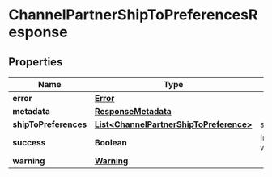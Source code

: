 
# ChannelPartnerShipToPreferencesResponse

## Properties
Name | Type | Description | Notes
------------ | ------------- | ------------- | -------------
**error** | [**Error**](Error.md) |  |  [optional]
**metadata** | [**ResponseMetadata**](ResponseMetadata.md) |  |  [optional]
**shipToPreferences** | [**List&lt;ChannelPartnerShipToPreference&gt;**](ChannelPartnerShipToPreference.md) | ship_to_preferences |  [optional]
**success** | **Boolean** | Indicates if API call was successful |  [optional]
**warning** | [**Warning**](Warning.md) |  |  [optional]



